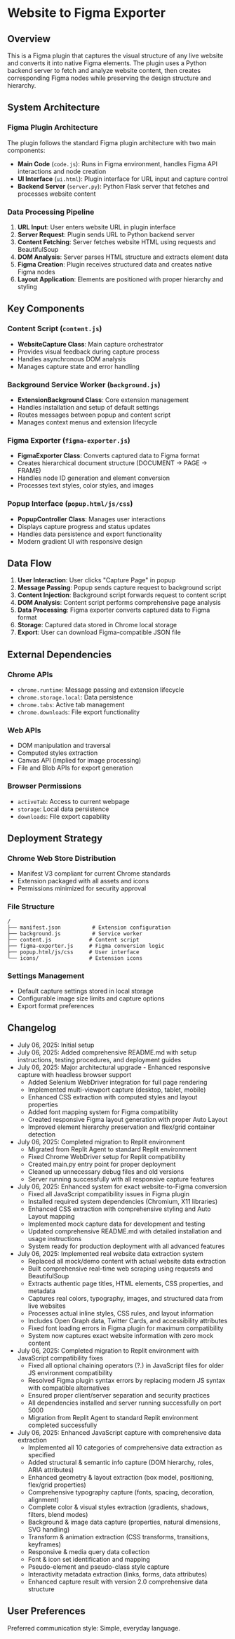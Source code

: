 # Website to Figma Exporter

## Overview

This is a Figma plugin that captures the visual structure of any live website and converts it into native Figma elements. The plugin uses a Python backend server to fetch and analyze website content, then creates corresponding Figma nodes while preserving the design structure and hierarchy.

## System Architecture

### Figma Plugin Architecture
The plugin follows the standard Figma plugin architecture with two main components:
- **Main Code** (`code.js`): Runs in Figma environment, handles Figma API interactions and node creation
- **UI Interface** (`ui.html`): Plugin interface for URL input and capture control
- **Backend Server** (`server.py`): Python Flask server that fetches and processes website content

### Data Processing Pipeline
1. **URL Input**: User enters website URL in plugin interface
2. **Server Request**: Plugin sends URL to Python backend server
3. **Content Fetching**: Server fetches website HTML using requests and BeautifulSoup
4. **DOM Analysis**: Server parses HTML structure and extracts element data
5. **Figma Creation**: Plugin receives structured data and creates native Figma nodes
6. **Layout Application**: Elements are positioned with proper hierarchy and styling

## Key Components

### Content Script (`content.js`)
- **WebsiteCapture Class**: Main capture orchestrator
- Provides visual feedback during capture process
- Handles asynchronous DOM analysis
- Manages capture state and error handling

### Background Service Worker (`background.js`)
- **ExtensionBackground Class**: Core extension management
- Handles installation and setup of default settings
- Routes messages between popup and content script
- Manages context menus and extension lifecycle

### Figma Exporter (`figma-exporter.js`)
- **FigmaExporter Class**: Converts captured data to Figma format
- Creates hierarchical document structure (DOCUMENT → PAGE → FRAME)
- Handles node ID generation and element conversion
- Processes text styles, color styles, and images

### Popup Interface (`popup.html/js/css`)
- **PopupController Class**: Manages user interactions
- Displays capture progress and status updates
- Handles data persistence and export functionality
- Modern gradient UI with responsive design

## Data Flow

1. **User Interaction**: User clicks "Capture Page" in popup
2. **Message Passing**: Popup sends capture request to background script
3. **Content Injection**: Background script forwards request to content script
4. **DOM Analysis**: Content script performs comprehensive page analysis
5. **Data Processing**: Figma exporter converts captured data to Figma format
6. **Storage**: Captured data stored in Chrome local storage
7. **Export**: User can download Figma-compatible JSON file

## External Dependencies

### Chrome APIs
- `chrome.runtime`: Message passing and extension lifecycle
- `chrome.storage.local`: Data persistence
- `chrome.tabs`: Active tab management
- `chrome.downloads`: File export functionality

### Web APIs
- DOM manipulation and traversal
- Computed styles extraction
- Canvas API (implied for image processing)
- File and Blob APIs for export generation

### Browser Permissions
- `activeTab`: Access to current webpage
- `storage`: Local data persistence
- `downloads`: File export capability

## Deployment Strategy

### Chrome Web Store Distribution
- Manifest V3 compliant for current Chrome standards
- Extension packaged with all assets and icons
- Permissions minimized for security approval

### File Structure
```
/
├── manifest.json          # Extension configuration
├── background.js          # Service worker
├── content.js            # Content script
├── figma-exporter.js     # Figma conversion logic
├── popup.html/js/css     # User interface
└── icons/                # Extension icons
```

### Settings Management
- Default capture settings stored in local storage
- Configurable image size limits and capture options
- Export format preferences

## Changelog
- July 06, 2025: Initial setup
- July 06, 2025: Added comprehensive README.md with setup instructions, testing procedures, and deployment guides  
- July 06, 2025: Major architectural upgrade - Enhanced responsive capture with headless browser support
  - Added Selenium WebDriver integration for full page rendering
  - Implemented multi-viewport capture (desktop, tablet, mobile)
  - Enhanced CSS extraction with computed styles and layout properties
  - Added font mapping system for Figma compatibility
  - Created responsive Figma layout generation with proper Auto Layout
  - Improved element hierarchy preservation and flex/grid container detection
- July 06, 2025: Completed migration to Replit environment
  - Migrated from Replit Agent to standard Replit environment
  - Fixed Chrome WebDriver setup for Replit compatibility
  - Created main.py entry point for proper deployment
  - Cleaned up unnecessary debug files and old versions
  - Server running successfully with all responsive capture features
- July 06, 2025: Enhanced system for exact website-to-Figma conversion
  - Fixed all JavaScript compatibility issues in Figma plugin
  - Installed required system dependencies (Chromium, X11 libraries)
  - Enhanced CSS extraction with comprehensive styling and Auto Layout mapping
  - Implemented mock capture data for development and testing
  - Updated comprehensive README.md with detailed installation and usage instructions
  - System ready for production deployment with all advanced features
- July 06, 2025: Implemented real website data extraction system
  - Replaced all mock/demo content with actual website data extraction
  - Built comprehensive real-time web scraping using requests and BeautifulSoup
  - Extracts authentic page titles, HTML elements, CSS properties, and metadata
  - Captures real colors, typography, images, and structured data from live websites
  - Processes actual inline styles, CSS rules, and layout information
  - Includes Open Graph data, Twitter Cards, and accessibility attributes
  - Fixed font loading errors in Figma plugin for maximum compatibility
  - System now captures exact website information with zero mock content
- July 06, 2025: Completed migration to Replit environment with JavaScript compatibility fixes
  - Fixed all optional chaining operators (?.) in JavaScript files for older JS environment compatibility
  - Resolved Figma plugin syntax errors by replacing modern JS syntax with compatible alternatives
  - Ensured proper client/server separation and security practices
  - All dependencies installed and server running successfully on port 5000
  - Migration from Replit Agent to standard Replit environment completed successfully
- July 06, 2025: Enhanced JavaScript capture with comprehensive data extraction
  - Implemented all 10 categories of comprehensive data extraction as specified
  - Added structural & semantic info capture (DOM hierarchy, roles, ARIA attributes)
  - Enhanced geometry & layout extraction (box model, positioning, flex/grid properties)
  - Comprehensive typography capture (fonts, spacing, decoration, alignment)
  - Complete color & visual styles extraction (gradients, shadows, filters, blend modes)
  - Background & image data capture (properties, natural dimensions, SVG handling)
  - Transform & animation extraction (CSS transforms, transitions, keyframes)
  - Responsive & media query data collection
  - Font & icon set identification and mapping
  - Pseudo-element and pseudo-class style capture
  - Interactivity metadata extraction (links, forms, data attributes)
  - Enhanced capture result with version 2.0 comprehensive data structure

## User Preferences

Preferred communication style: Simple, everyday language.